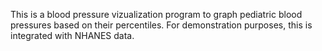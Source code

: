This is a blood pressure vizualization program to graph pediatric blood pressures based on their percentiles. For demonstration purposes, this is integrated with NHANES data.
